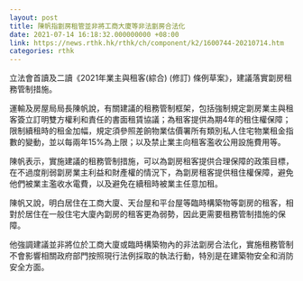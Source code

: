 ```yaml
---
layout: post
title: 陳帆指劏房租管並非將工商大廈等非法劏房合法化
date: 2021-07-14 16:18:32.000000000 +08:00
link: https://news.rthk.hk/rthk/ch/component/k2/1600744-20210714.htm
categories: rthk
---
```


立法會首讀及二讀《2021年業主與租客(綜合) (修訂) 條例草案》，建議落實劏房租務管制措施。

運輸及房屋局局長陳帆說，有關建議的租務管制框架，包括強制規定劏房業主與租客簽立訂明雙方權利和責任的書面租賃協議；為租客提供為期4年的租住權保障；限制續租時的租金加幅，規定須參照差餉物業估價署所有類別私人住宅物業租金指數的變動，並以每兩年15%為上限；以及禁止業主向租客濫收公用設施費用等。

陳帆表示，實施建議的租務管制措施，可以為劏房租客提供合理保障的政策目標，在不過度削弱劏房業主利益和財產權的情況下，為劏房租客提供租住權保障，避免他們被業主濫收水電費，以及避免在續租時被業主任意加租。

陳帆又說，明白居住在工商大廈、天台屋和平台屋等臨時構築物等劏房的租客，相對於居住在一般住宅大廈內劏房的租客更為弱勢，因此更需要租務管制措施的保障。

他強調建議並非將位於工商大廈或臨時構築物內的非法劏房合法化，實施租務管制不會影響相關政府部門按照現行法例採取的執法行動，特別是在建築物安全和消防安全方面。

